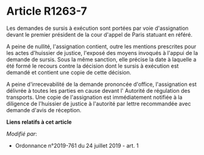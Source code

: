 # Article R1263-7

Les demandes de sursis à exécution sont portées par voie d'assignation devant le premier président de la cour d'appel de
Paris statuant en référé. 

A peine de nullité, l'assignation contient, outre les mentions prescrites pour les actes d'huissier de justice, l'exposé des
moyens invoqués à l'appui de la demande de sursis. Sous la même sanction, elle précise la date à laquelle a été formé le
recours contre la décision dont le sursis à exécution est demandé et contient une copie de cette décision. 

A peine d'irrecevabilité de la demande prononcée d'office, l'assignation est délivrée à toutes les parties en cause devant l'
Autorité de régulation des transports. Une copie de l'assignation est immédiatement notifiée à la diligence de l'huissier de
justice à l'autorité par lettre recommandée avec demande d'avis de réception.

**Liens relatifs à cet article**

_Modifié par_:

  - Ordonnance n°2019-761 du 24 juillet 2019 - art. 1
